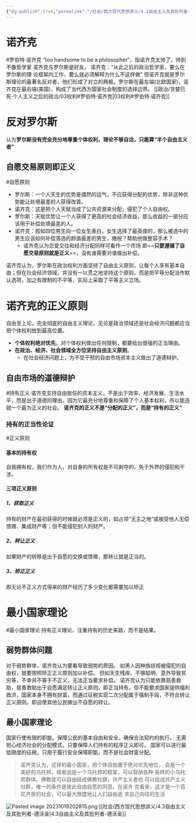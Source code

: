 ```yaml
---
{"dg-publish":true,"permalink":"/社会/西方现代思想讲义/4.2自由主义及其批判者-诺齐克/","dgPassFrontmatter":true}
---
```


# 诺齐克
#罗伯特·诺齐克 
“too handsome to be a philosopher”，指诺齐克太帅了，帅到不像哲学家
诺齐克与罗尔斯是好友。
诺齐克：“从此之后的政治哲学家，要么在罗尔斯的理 论框架内⼯作，要么就必须解释为什么不这样做”
但诺齐克就是罗尔斯理论的最著名反对者，他们形成了对立的两极。罗尔斯在最左端(北欧国家)，诺齐克在最右端(美国)，构成了当代西方国家社会制度的选择边界。
[[政治/贪婪已死·个人主义之后的政治/03权利#罗伯特·诺齐克\|03权利#罗伯特·诺齐克]]
# 反对罗尔斯
认为**罗尔斯没有完全充分地尊重个体权利，理论不够自洽，只能算“半个自由主义者”**
## 自愿交易原则即正义
#自愿原则
- 罗尔斯：一个人天生的优势是偶然的运气，不应获得分配的优势，除非这种优势能让处境最差的人获得改善。
- 诺齐克：这是把个人天赋当成了公共资源来分配，侵犯了个人自由权。
- 罗尔斯：天赋优势让一个人获得了更高的社会经济收益，那么收益的一部分应该用于补偿处境最差的人。
- 诺齐克：假如四位男生向一位女生表白，女生选择了最英俊的，那么被选中的男生应该如何补偿落选的颜值最差的男生，缴税？帮助他做整容手术？
	- 诺齐克认为恋爱交往和经济分配同样可看作一个市场
即==**只要遵循了自愿交易原则就是正义**==，没有谁需要对谁做出补偿。

诺齐克认为，罗尔斯在政治权利方面坚持了自由主义原则，让每个人享有基本自由；但在社会经济领域，并没有一以贯之地坚持这个原则，而是把平等分配当作默认选项，加之有限制的不平等，实际上采取了平等主义立场。
# 诺齐克的正义原则
自由至上论，完全彻底的自由主义理论，无论是政治领域还是社会经济问题都应当把个体权利放到最高位置。
- **个体权利绝对优先**，对个体权利做出任何限制，都要给出很强的正当理由。
- **在政治、经济、社会领域全方位坚持自由主义原则**。
	- 在社会经济问题上，为不受干预的自由市场资本主义做出了道德辩护。
## 自由市场的道德辩护
#持有正义
诺齐克支持自由放任的资本主义，不是出于效率、经济发展、生活水平，而是出于道德的理由，因为它最充分地尊重和保障了个人基本权利，所以能造就一个最为正义的社会。
**诺齐克的正义不是“分配的正义”，而是“持有的正义”**
### 持有的正当性论证
#正义原则 
#### 基本的持有权
自我拥有权，我们作为人，对自身的所有权是不可剥夺的，免于外界的侵犯和干涉。
#### 三项正义原则
##### 1、获取正义
持有的财产在最初获得的时候就必须是正义的，如占领“无主之地”或接受他人无偿馈赠、集成财产等；但不能侵犯别人的财产。
##### 2、转让正义
如果财产的转移是出于自愿的交换或馈赠，那转让就是正当的。
##### 3、矫正正义
即无论不正义方式得来的财产经历了多少变化都需要加以矫正

# 最小国家理论
#最小国家理论
持有正义理论，注重持有的历史来路，而不是结果。
## 弱势群体问题
对于弱势群体，诺齐克认为要看导致弱势的原因。
如黑人因种族歧视被侵犯的自由权，就要按照矫正正义原则加以补偿。
但如天生残疾、不够聪明、意外导致贫穷等，不幸并不等于不正义，无法正当要求补偿。
诺齐克认为只能依靠慈善救助，慈善救助出于自愿满足转让正义原则，即正当持有。但不能要求国家提供福利救济，国家本身不拥有财富，而通过征税实现二次分配属于强制手段，不符合转让正义原则。即迫使其他公民做出不自愿的转让。
## 最小国家理论
国家行使有限的职能。保障公民的基本自由和安全，确保合法契约的执行。
无需担心经济社会的分配模式，只要保障人们持有的程序正义即可。
国家可以进行最低限度的征税，只用于履行安全保障职能，而不是社会财富分配。
>诺⻬克认为，这样的最⼩国家，把个体⾃由置于绝对优先地位， 会是⼀个美好的乌托邦，或者说是⼀个乌托邦的框架，可以容纳各种 各样的⼩乌托邦群体。佛教徒可以⾃由结成佛教社群，共产主义者也 可以组成共产主义社群，唯⼀的条件是彼此⾃由⾃愿的同意。在诺⻬ 克看来，这才是⼀个百花⻬放的社会，可以最⼤限度地让⼈们⾃由追 求⾃⼰向往的⽣活

![Pasted image 20231019202815.png](/img/user/source/Pasted%20image%2020231019202815.png)
[[社会/西方现代思想讲义/4.3自由主义及其批判者-德沃金\|4.3自由主义及其批判者-德沃金]]